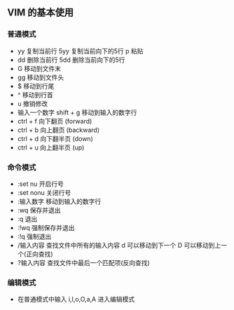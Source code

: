 ## VIM 的基本使用

### 普通模式

- yy 复制当前行 5yy 复制当前向下的5行 p 粘贴
- dd 删除当前行 5dd 删除当前向下的5行
- G 移动到文件末
- gg 移动到文件头
- $ 移动到行尾
- ^ 移动到行首
- u 撤销修改
- 输入一个数字 shift + g 移动到输入的数字行
- ctrl + f 向下翻页 (forward)
- ctrl + b 向上翻页 (backward)
- ctrl + d 向下翻半页 (down)
- ctrl + u 向上翻半页 (up)

### 命令模式

- :set nu 开启行号
- :set nonu 关闭行号
- :输入数字 移动到输入的数字行
- :wq 保存并退出
- :q 退出
- :!wq 强制保存并退出
- :!q 强制退出
- /输入内容 查找文件中所有的输入内容 d 可以移动到下一个 D 可以移动到上一个(正向查找)
- ?输入内容 查找文件中最后一个匹配项(反向查找)

### 编辑模式

- 在普通模式中输入 i,I,o,O,a,A 进入编辑模式

